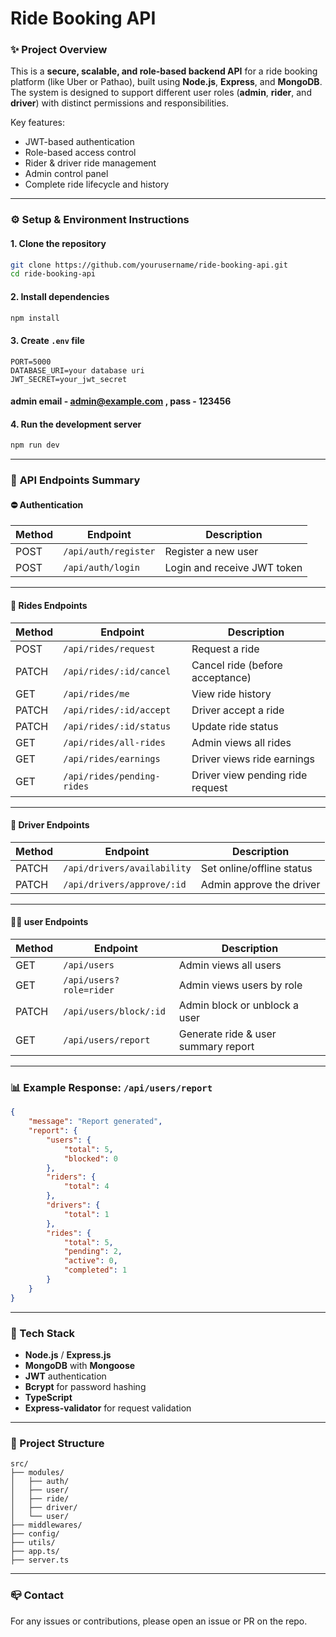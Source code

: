 # Ride Booking API

### ✨ **Project Overview**

This is a **secure, scalable, and role-based backend API** for a ride booking platform (like Uber or Pathao), built using **Node.js**, **Express**, and **MongoDB**. The system is designed to support different user roles (**admin**, **rider**, and **driver**) with distinct permissions and responsibilities.

Key features:

* JWT-based authentication
* Role-based access control
* Rider & driver ride management
* Admin control panel
* Complete ride lifecycle and history

---

### ⚙️ **Setup & Environment Instructions**

#### 1. Clone the repository

```bash
git clone https://github.com/yourusername/ride-booking-api.git
cd ride-booking-api
```

#### 2. Install dependencies

```bash
npm install
```

#### 3. Create `.env` file

```env
PORT=5000
DATABASE_URI=your database uri
JWT_SECRET=your_jwt_secret
```
####  admin email - admin@example.com , pass - 123456

#### 4. Run the development server

```bash
npm run dev
```

---

### 📒 **API Endpoints Summary**

#### ⛔️ Authentication

| Method | Endpoint             | Description                 |
| ------ | -------------------- | --------------------------- |
| POST   | `/api/auth/register` | Register a new user         |
| POST   | `/api/auth/login`    | Login and receive JWT token |

---

#### 🚗 Rides Endpoints

| Method | Endpoint                   | Description                     |
| ------ | ------------------------   | ------------------------------- |
| POST   | `/api/rides/request`       | Request a ride                  |
| PATCH  | `/api/rides/:id/cancel`    | Cancel ride (before acceptance) |
| GET    | `/api/rides/me`            | View ride history               |
| PATCH  | `/api/rides/:id/accept`    | Driver accept a ride            |
| PATCH  | `/api/rides/:id/status`    | Update ride status              |
| GET    | `/api/rides/all-rides`     | Admin views all rides           |
| GET    | `/api/rides/earnings`      | Driver views ride earnings      |
| GET    | `/api/rides/pending-rides` | Driver view pending ride request|

---

#### 🚖 Driver Endpoints

| Method | Endpoint                    | Description                |
| ------ | --------------------------  | -------------------------- |
| PATCH  | `/api/drivers/availability` | Set online/offline status  |
| PATCH  | `/api/drivers/approve/:id`  | Admin approve the driver   |

---

#### 👮‍♂️ user Endpoints

| Method | Endpoint                        | Description                         |
| ------ | ------------------------------- | ----------------------------------- |
| GET    | `/api/users`                    | Admin views all users               |
| GET    | `/api/users?role=rider`         | Admin views users by role           |
| PATCH  | `/api/users/block/:id`          | Admin block or unblock a user       |
| GET    | `/api/users/report`             | Generate ride & user summary report |

---

### 📊 Example Response: `/api/users/report`

```json
{
    "message": "Report generated",
    "report": {
        "users": {
            "total": 5,
            "blocked": 0
        },
        "riders": {
            "total": 4
        },
        "drivers": {
            "total": 1
        },
        "rides": {
            "total": 5,
            "pending": 2,
            "active": 0,
            "completed": 1
        }
    }
}
```

---

### 💪 Tech Stack

* **Node.js** / **Express.js**
* **MongoDB** with **Mongoose**
* **JWT** authentication
* **Bcrypt** for password hashing
* **TypeScript**
* **Express-validator** for request validation

---

### 📅 Project Structure

```
src/
├── modules/
│   ├── auth/
│   ├── user/
│   ├── ride/
│   ├── driver/
│   └── user/
├── middlewares/
├── config/
├── utils/
├── app.ts/
├── server.ts
```

---

### 📪 Contact

For any issues or contributions, please open an issue or PR on the repo.
